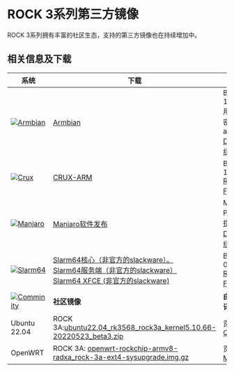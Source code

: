 ﻿---
sidebar_label: '第三方镜像'
sidebar_position: 20
---

# ROCK 3系列第三方镜像

ROCK 3系列拥有丰富的社区生态，支持的第三方镜像也在持续增加中。

## 相关信息及下载

|系统|下载|版本信息|
|-|-|-|
|[![Armbian](/img/third-party-images-pic/Armbian.webp)](https://discord.com/channels/855634073376260096/888960277788393553/912495051010084895)|[Armbian](https://www.armbian.com/rock-3a/)|Build 2021-11-23.<br/>用户名 : pi , 密码 : armbian<br/>[Discord讨论组](https://discord.com/channels/855634073376260096/888960277788393553/912495237748899851)|
|[![Crux](/img/third-party-images-pic/Crux-logo.webp)](http://dl.slarm64.org/crux/images/rock_3/)|[CRUX-ARM](https://dl.slarm64.org/crux/images/rock_3/crux-arm-3.6-aarch64-core-rock_3-6.0.6-build-20221029.img.zst)|Build 2022-10-29.<br/>[README.TXT](http://dl.slarm64.org/slackware/images/rock_3/README.TXT)<br/>[Forum讨论组](https://forum.radxa.com/t/rock-3-crux-arm-aarch64/7183)|
|[![Manjaro](/img/third-party-images-pic/Manjaro-Logo.webp)](https://manjaro.org/download)|[Manjaro软件发布](https://github.com/manjaro-arm/rock3-a-images/releases)|Manjaro Product[安装指南](https://www.manjaro.org/)<br/>[Discord讨论组](https://discord.com/channels/855634073376260096/866316562520473600/916175047390003270)|
|[![Slarm64](/img/third-party-images-pic/Slarm64-logo.webp)](http://dl.slarm64.org/slackware/images/rock_3/)|[Slarm64核心（非官方的slackware）。](https://dl.slarm64.org/slackware/images/rock_3/slarm64-current-aarch64-core-rock_3-6.2.0-build-20230305.img.zst)<br/>[Slarm64服务端（非官方的slackware）](https://dl.slarm64.org/slackware/images/rock_3/slarm64-current-aarch64-server-rock_3-6.2.0-build-20230305.img.zst)<br/>[Slarm64 XFCE (非官方的slackware)](https://dl.slarm64.org/slackware/images/rock_3/slarm64-current-aarch64-xfce-rock_3-6.2.0-build-20230305.img.zst)|Build 2023-03-05.<br/>[README.TXT](http://dl.slarm64.org/slackware/images/rock_3/README.TXT)<br/>[Forum讨论组](https://forum.radxa.com/t/rock-3-slarm64-aarch64-unofficial-slackware/7167/7)|
|[![Comminity](/img/third-party-images-pic/Community-logo.webp)](https://wiki.radxa.com/rock3/downloads/community_built_images)|**社区镜像**|**由社区成员编译贡献**|
|Ubuntu 22.04|ROCK 3A:[ubuntu22.04_rk3568_rock3a_kernel5.10.66-20220523_beta3.zip](https://github.com/qxhome/rk3568-kernel5.10-alldrivers/releases/download/ubuntu22.04-kernel5.10-rk3568-rock3a-alldrivers-beta3/ubuntu22.04_rk3568_rock3a_kernel5.10.66-20220523_beta3.zip)|贡献者： [QXhome](https://forum.radxa.com/t/image-rock3a-kernel-5-10-66/10061)|
|OpenWRT|ROCK 3A: [openwrt-rockchip-armv8-radxa_rock-3a-ext4-sysupgrade.img.gz](https://github.com/mj22226/openwrt/releases/download/rockchip-5.18/openwrt-rockchip-armv8-radxa_rock-3a-ext4-sysupgrade.img.gz)|贡献者： [Marty Jones](https://github.com/mj22226)|
